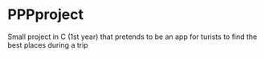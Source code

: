 # PPPproject
Small project in C (1st year) that pretends to be an app for turists to find the best places during a trip
